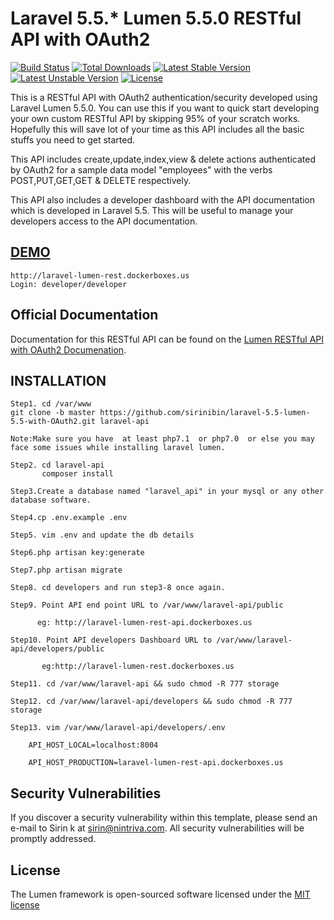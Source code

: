 # Laravel 5.5.* Lumen 5.5.0 RESTful API with OAuth2

[![Build Status](https://travis-ci.org/laravel/lumen-framework.svg)](https://travis-ci.org/laravel/lumen-framework)
[![Total Downloads](https://poser.pugx.org/laravel/lumen-framework/d/total.svg)](https://packagist.org/packages/laravel/lumen-framework)
[![Latest Stable Version](https://poser.pugx.org/laravel/lumen-framework/v/stable.svg)](https://packagist.org/packages/laravel/lumen-framework)
[![Latest Unstable Version](https://poser.pugx.org/laravel/lumen-framework/v/unstable.svg)](https://packagist.org/packages/laravel/lumen-framework)
[![License](https://poser.pugx.org/laravel/lumen-framework/license.svg)](https://packagist.org/packages/laravel/lumen-framework)

This is a RESTful API with OAuth2 authentication/security developed using Laravel Lumen 5.5.0.
You can use this if you want to quick start developing your own custom RESTful API by skipping 95% of your scratch works.
Hopefully this will save lot of your time as this API includes all the basic stuffs you need to get started.

This API includes create,update,index,view & delete actions authenticated by OAuth2 for a sample data model "employees" with the verbs POST,PUT,GET,GET & DELETE respectively.

This API also includes a developer dashboard with the API documentation which is developed in Laravel 5.5. This will be useful to manage your developers access to the API documentation.

[DEMO](http://laravel-lumen-rest.dockerboxes.us)
-------------------
```
http://laravel-lumen-rest.dockerboxes.us
Login: developer/developer
```

## Official Documentation

Documentation for this RESTful API can be found on the [Lumen RESTful API with OAuth2 Documenation](http://laravel-lumen-rest.dockerboxes.us).

INSTALLATION
-------------------
```
Step1. cd /var/www
git clone -b master https://github.com/sirinibin/laravel-5.5-lumen-5.5-with-OAuth2.git laravel-api

Note:Make sure you have  at least php7.1  or php7.0  or else you may face some issues while installing laravel lumen.

Step2. cd laravel-api
       composer install

Step3.Create a database named "laravel_api" in your mysql or any other database software.

Step4.cp .env.example .env

Step5. vim .env and update the db details

Step6.php artisan key:generate

Step7.php artisan migrate

Step8. cd developers and run step3-8 once again.

Step9. Point API end point URL to /var/www/laravel-api/public

      eg: http://laravel-lumen-rest-api.dockerboxes.us

Step10. Point API developers Dashboard URL to /var/www/laravel-api/developers/public

       eg:http://laravel-lumen-rest.dockerboxes.us

Step11. cd /var/www/laravel-api && sudo chmod -R 777 storage

Step12. cd /var/www/laravel-api/developers && sudo chmod -R 777 storage

Step13. vim /var/www/laravel-api/developers/.env

    API_HOST_LOCAL=localhost:8004

    API_HOST_PRODUCTION=laravel-lumen-rest-api.dockerboxes.us

```

## Security Vulnerabilities

If you discover a security vulnerability within this template, please send an e-mail to Sirin k at sirin@nintriva.com. All security vulnerabilities will be promptly addressed.

## License

The Lumen framework is open-sourced software licensed under the [MIT license](http://opensource.org/licenses/MIT)
